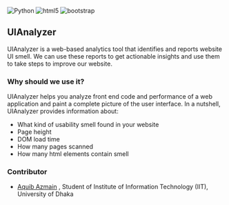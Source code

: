![Python](https://img.shields.io/badge/python-3.6+-blue.svg)
![html5](https://img.shields.io/badge/html5-blue.svg)
![bootstrap](https://img.shields.io/badge/bootstrap-4.0-blue.svg)

## UIAnalyzer

UIAnalyzer is a web-based analytics tool that identifies and reports website UI smell. We can use these reports to get actionable insights and use them to take steps to improve our website.

### Why should we use it? 
UIAnalyzer helps you analyze front end code and performance of a web application and paint a complete picture of the user interface. In a nutshell, UIAnalyzer provides information about: 
- What kind of usability smell found in your website 
- Page height
- DOM load time
- How many pages scanned
- How many html  elements contain smell

### Contributor
- [Aquib Azmain](https://github.com/AquibAzmain)
, Student of Institute of Information Technology (IIT), University of Dhaka
